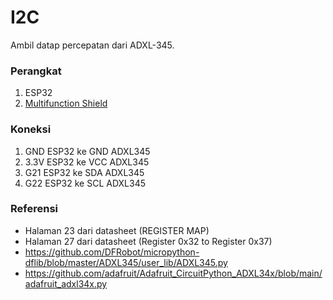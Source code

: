 # I2C

Ambil datap percepatan dari ADXL-345.


### Perangkat

1. ESP32
2. [Multifunction Shield](https://github.com/coderfls/Arduino_MultiFunctionShield)


### Koneksi

1. GND ESP32 ke GND ADXL345
2. 3.3V ESP32 ke VCC ADXL345
3. G21 ESP32 ke SDA ADXL345
4. G22 ESP32 ke SCL ADXL345


### Referensi

* Halaman 23 dari datasheet (REGISTER MAP)
* Halaman 27 dari datasheet (Register 0x32 to Register 0x37) 
* https://github.com/DFRobot/micropython-dflib/blob/master/ADXL345/user_lib/ADXL345.py
* https://github.com/adafruit/Adafruit_CircuitPython_ADXL34x/blob/main/adafruit_adxl34x.py
